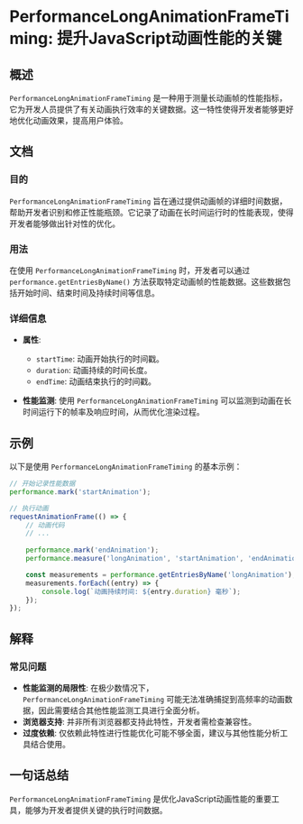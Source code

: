 <!--
Meta Description: # PerformanceLongAnimationFrameTiming: 提升JavaScript动画性能的关键 ## 概述 `PerformanceLongAnimationFrameTiming` 是一种用于测量长动画帧的性能指标，它为开发人员提供了有关动画执行效率的关键数据。这一特性使得开...
Meta Keywords: performancelonganimationframetiming, performance, getentriesbyname, duration, mark
-->

# PerformanceLongAnimationFrameTiming: 提升JavaScript动画性能的关键

## 概述
`PerformanceLongAnimationFrameTiming` 是一种用于测量长动画帧的性能指标，它为开发人员提供了有关动画执行效率的关键数据。这一特性使得开发者能够更好地优化动画效果，提高用户体验。

## 文档
### 目的
`PerformanceLongAnimationFrameTiming` 旨在通过提供动画帧的详细时间数据，帮助开发者识别和修正性能瓶颈。它记录了动画在长时间运行时的性能表现，使得开发者能够做出针对性的优化。

### 用法
在使用 `PerformanceLongAnimationFrameTiming` 时，开发者可以通过 `performance.getEntriesByName()` 方法获取特定动画帧的性能数据。这些数据包括开始时间、结束时间及持续时间等信息。

### 详细信息
- **属性**:
  - `startTime`: 动画开始执行的时间戳。
  - `duration`: 动画持续的时间长度。
  - `endTime`: 动画结束执行的时间戳。

- **性能监测**:
  使用 `PerformanceLongAnimationFrameTiming` 可以监测到动画在长时间运行下的帧率及响应时间，从而优化渲染过程。

## 示例
以下是使用 `PerformanceLongAnimationFrameTiming` 的基本示例：

```javascript
// 开始记录性能数据
performance.mark('startAnimation');

// 执行动画
requestAnimationFrame(() => {
    // 动画代码
    // ...
    
    performance.mark('endAnimation');
    performance.measure('longAnimation', 'startAnimation', 'endAnimation');

    const measurements = performance.getEntriesByName('longAnimation');
    measurements.forEach((entry) => {
        console.log(`动画持续时间: ${entry.duration} 毫秒`);
    });
});
```

## 解释
### 常见问题
- **性能监测的局限性**: 在极少数情况下，`PerformanceLongAnimationFrameTiming` 可能无法准确捕捉到高频率的动画数据，因此需要结合其他性能监测工具进行全面分析。
- **浏览器支持**: 并非所有浏览器都支持此特性，开发者需检查兼容性。
- **过度依赖**: 仅依赖此特性进行性能优化可能不够全面，建议与其他性能分析工具结合使用。

## 一句话总结
`PerformanceLongAnimationFrameTiming` 是优化JavaScript动画性能的重要工具，能够为开发者提供关键的执行时间数据。